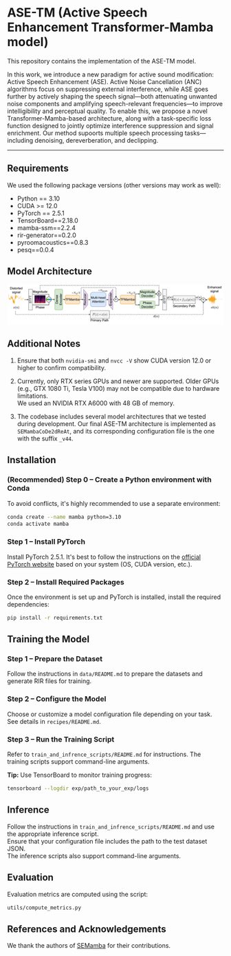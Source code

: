 # ASE-TM (Active Speech Enhancement Transformer-Mamba model)

This repository contains the implementation of the ASE-TM model.

In this work, we introduce a new paradigm for active sound modification: Active Speech Enhancement (ASE). Active Noise Cancellation (ANC) algorithms focus on suppressing external interference, while ASE goes further by actively shaping the speech signal—both attenuating unwanted noise components and amplifying speech-relevant frequencies—to improve intelligibility and perceptual quality. To enable this, we propose a novel Transformer-Mamba-based architecture, along with a task-specific loss function designed to jointly optimize interference suppression and signal enrichment. Our method supoorts multiple speech processing tasks—including denoising, dereverberation, and declipping.

---

## Requirements

We used the following package versions (other versions may work as well):

- Python == 3.10  
- CUDA >= 12.0  
- PyTorch == 2.5.1
- TensorBoard==2.18.0
- mamba-ssm==2.2.4
- rir-generator==0.2.0
- pyroomacoustics==0.8.3
- pesq==0.0.4


## Model Architecture

![ASE-TM model](imgs/ase_mamba_arch.png)

## Additional Notes

1. Ensure that both `nvidia-smi` and `nvcc -V` show CUDA version 12.0 or higher to confirm compatibility.

2. Currently, only RTX series GPUs and newer are supported. Older GPUs (e.g., GTX 1080 Ti, Tesla V100) may not be compatible due to hardware limitations.  
   We used an NVIDIA RTX A6000 with 48 GB of memory.

3. The codebase includes several model architectures that we tested during development. Our final ASE-TM architecture is implemented as `SEMambaCoDe2dReAt`, and its corresponding configuration file is the one with the suffix `_v44`.

## Installation

### (Recommended) Step 0 – Create a Python environment with Conda

To avoid conflicts, it's highly recommended to use a separate environment:

```bash
conda create --name mamba python=3.10
conda activate mamba
```

### Step 1 – Install PyTorch

Install PyTorch 2.5.1. It's best to follow the instructions on the [official PyTorch website](https://pytorch.org/get-started/previous-versions/) based on your system (OS, CUDA version, etc.).

### Step 2 – Install Required Packages

Once the environment is set up and PyTorch is installed, install the required dependencies:

```bash
pip install -r requirements.txt
```

## Training the Model

### Step 1 – Prepare the Dataset

Follow the instructions in `data/README.md` to prepare the datasets and generate RIR files for training.

### Step 2 – Configure the Model

Choose or customize a model configuration file depending on your task. See details in `recipes/README.md`.

### Step 3 – Run the Training Script

Refer to `train_and_infrence_scripts/README.md` for instructions. The training scripts support command-line arguments.

**Tip:** Use TensorBoard to monitor training progress:
```bash
tensorboard --logdir exp/path_to_your_exp/logs
```

## Inference

Follow the instructions in `train_and_infrence_scripts/README.md` and use the appropriate inference script.  
Ensure that your configuration file includes the path to the test dataset JSON.  
The inference scripts also support command-line arguments.

## Evaluation

Evaluation metrics are computed using the script:
```bash
utils/compute_metrics.py
```

## References and Acknowledgements

We thank the authors of [SEMamba](https://github.com/RoyChao19477/SEMamba) for their contributions.
